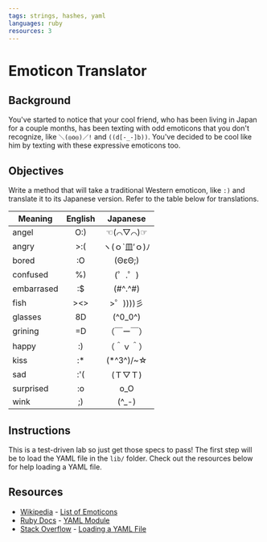 ```yaml
---
tags: strings, hashes, yaml
languages: ruby
resources: 3
---
```

# Emoticon Translator

## Background

You've started to notice that your cool friend, who has been living in Japan for a couple months, has been texting with odd emoticons that you don't recognize, like `＼(◎o◎)／!` and `((d[-_-]b))`. You've decided to be cool like him by texting with these expressive emoticons too.

## Objectives

Write a method that will take a traditional Western emoticon, like `:)` and translate it to its Japanese version. Refer to the table below for translations.

|Meaning   | English | Japanese    |
|----------|:-------:|:-----------:|
|angel     |O:)      |☜(⌒▽⌒)☞      |
|angry     |>:(      |ヽ(ｏ`皿′ｏ)ﾉ  |
|bored     |:O       |(ΘεΘ;)       |
|confused  |%)       |(゜.゜)       |
|embarrased|:$       |(#^.^#)      |
|fish      |><>      |>゜))))彡     |
|glasses   | 8D      |(^0_0^)      |
|grining   |=D       |（￣ー￣）     |
|happy     |:)       |（＾ｖ＾）     |
|kiss      |:*       |(*^3^)/~☆     |
|sad       |:'(      |(Ｔ▽Ｔ)       |
|surprised |:o       | o_O         |
|wink      |;)       |(^_-)        |

## Instructions

This is a test-driven lab so just get those specs to pass! The first step will be to load the YAML file in the `lib/` folder. Check out the resources below for help loading a YAML file.

## Resources
* [Wikipedia](http://en.wikipedia.org/) - [List of Emoticons](http://en.wikipedia.org/wiki/List_of_emoticons)
* [Ruby Docs](http://www.ruby-doc.org/) - [YAML Module](http://www.ruby-doc.org/stdlib-1.9.3/libdoc/yaml/rdoc/YAML.html)
* [Stack Overflow](http://stackoverflow.com/) - [Loading a YAML File](http://stackoverflow.com/a/3877355)


